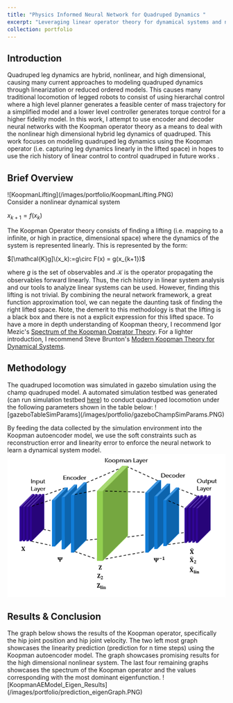 ```yaml
---
title: "Physics Informed Neural Network for Quadruped Dynamics "
excerpt: "Leveraging linear operator theory for dynamical systems and neural network as universal function approximator, this neural network architecture aims to identify quadruped dynamics<br/><img src='/images/portfolio/KoopmanAEModel.PNG'>"
collection: portfolio
---
```


<h2>Introduction</h2>
Quadruped leg dynamics are hybrid, nonlinear,  and high dimensional, causing many current approaches to modeling quadruped dynamics through linearization or reduced ordered models. This causes many traditional locomotion of legged robots to consist of using hierarchal control where a high level planner generates a feasible center of mass trajectory for a simplified model and a lower level controller generates torque control for a higher fidelity model.
In this work, I attempt to use encoder and decoder neural networks with the Koopman operator theory as a means to deal with the nonlinear high dimensional hybrid leg dynamics of quadruped. This work focuses on modeling quadruped leg dynamics using the Koopman operator (i.e. capturing leg dynamics linearly in the lifted space) in hopes to use the rich history of linear control to control quadruped in future works . 

<h2> Brief Overview </h2>
![KoopmanLifting](/images/portfolio/KoopmanLifting.PNG)
<br/>
Consider a nonlinear dynamical system

$x_{k+1} = f(x_k)$


The Koopman Operator theory consists of finding a lifting (i.e. mapping to a infinite, or high in practice, dimensional space) where the dynamics of the system is represented linearly. This is represented by the form:

$[\mathcal{K}g]\(x_k):=g\circ F(x) = g(x_{k+1})$

where $g$ is the set of observables and $\mathcal{K}$ is the operator propagating the observables forward linearly. Thus, the rich history in linear system analysis and our tools to analyze linear systems can be used. However, finding this lifting is not trivial. By combining the neural network framework, a great function approximation tool, we can negate the daunting task of finding the right lifted space. Note, the demerit to this methodology is that the lifting is a black box and there is not a explicit expression for this lifted space. To have a more in depth understanding of Koopman theory, I recommend Igor Mezic's [Spectrum of the Koopman Operator Theory](https://link.springer.com/content/pdf/10.1007/s00332-019-09598-5.pdf). For a lighter introduction, I recommend Steve Brunton's [Modern Koopman Theory for Dynamical Systems](https://arxiv.org/pdf/2102.12086.pdf).
<h2> Methodology </h2>
The quadruped locomotion was simulated in gazebo simulation using the champ quadruped model. A automated simulation testbed was generated (can run simulation testbed <a href = "https://github.com/AndrewZheng-1011/terrain_champ" title="terrain_champ">here</a>) to conduct quadruped locomotion under the following parameters shown in the table below:
![gazeboTableSimParams](/images/portfolio/gazeboChampSimParams.PNG)

By feeding the data collected by the simulation environment into the Koopman autoencoder model, we use the soft constraints such as reconstruction error and linearity error to enforce the neural network to learn a dynamical system model. 
![KoopmanAEModel](/images/portfolio/KoopmanAEModel.PNG)
<h2> Results & Conclusion </h2>
The graph below shows the results of the Koopman operator, specifically the hip joint position and hip joint velocity. The two left most graph showcases the linearity prediction (prediction for n time steps) using the Koopman autoencoder model. The graph showcases promising results for the high dimensional nonlinear system. The last four remaining graphs showcases the spectrum of the Koopman operator and the values corresponding with the most dominant eigenfunction. 
![KoopmanAEModel_Eigen_Results](/images/portfolio/prediction_eigenGraph.PNG)
